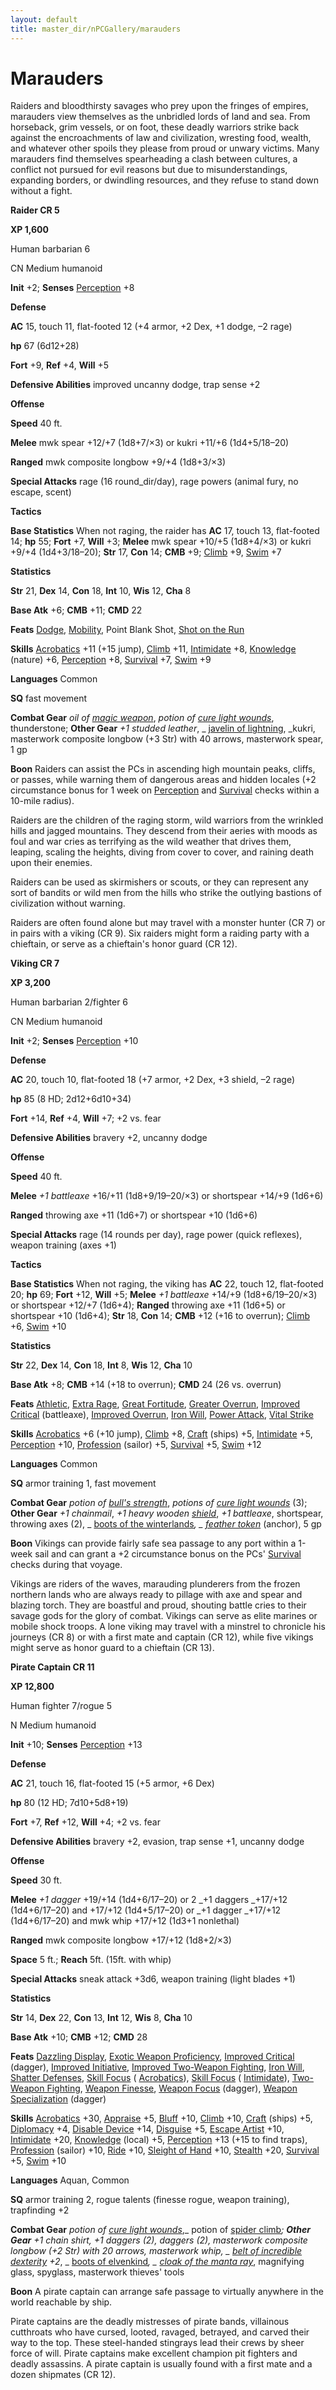```yaml
---
layout: default
title: master_dir/nPCGallery/marauders
---
```

# Marauders

Raiders and bloodthirsty savages who prey upon the fringes of empires, marauders view themselves as the unbridled lords of land and sea. From horseback, grim vessels, or on foot, these deadly warriors strike back against the encroachments of law and civilization, wresting food, wealth, and whatever other spoils they please from proud or unwary victims. Many marauders find themselves spearheading a clash between cultures, a conflict not pursued for evil reasons but due to misunderstandings, expanding borders, or dwindling resources, and they refuse to stand down without a fight.

**Raider CR 5**

**XP 1,600**

Human barbarian 6

CN Medium humanoid

**Init** +2; **Senses** [Perception](../../skill_dir/perception#_perception) +8

**Defense**

**AC** 15, touch 11, flat-footed 12 (+4 armor, +2 Dex, +1 dodge, –2 rage)

**hp** 67 (6d12+28)

**Fort** +9, **Ref** +4, **Will** +5

**Defensive Abilities** improved uncanny dodge, trap sense +2

**Offense**

**Speed** 40 ft.

**Melee** mwk spear +12/+7 (1d8+7/×3) or kukri +11/+6 (1d4+5/18–20)

**Ranged** mwk composite longbow +9/+4 (1d8+3/×3)

**Special Attacks** rage (16 round_dir/day), rage powers (animal fury, no escape, scent)

**Tactics**

**Base Statistics** When not raging, the raider has **AC** 17, touch 13, flat-footed 14; **hp** 55; **Fort** +7, **Will** +3; **Melee** mwk spear +10/+5 (1d8+4/×3) or kukri +9/+4 (1d4+3/18–20); **Str** 17, **Con** 14; **CMB** +9; [Climb](../../skill_dir/climb#_climb) +9, [Swim](../../skill_dir/swim#_swim) +7

**Statistics**

**Str** 21, **Dex** 14, **Con** 18, **Int** 10, **Wis** 12, **Cha** 8

**Base Atk** +6; **CMB** +11; **CMD** 22

**Feats** [Dodge](../../feats#_dodge), [Mobility](../../feats#_mobility), Point Blank Shot, [Shot on the Run](../../feats#_shot-on-the-run)

**Skills** [Acrobatics](../../skill_dir/acrobatics#_acrobatics) +11 (+15 jump), [Climb](../../skill_dir/climb#_climb) +11, [Intimidate](../../skill_dir/intimidate#_intimidate) +8, [Knowledge](../../skill_dir/knowledge#_knowledge) (nature) +6, [Perception](../../skill_dir/perception#_perception) +8, [Survival](../../skill_dir/survival#_survival) +7, [Swim](../../skill_dir/swim#_swim) +9

**Languages** Common

**SQ** fast movement

**Combat Gear** _oil of [magic weapon](../../spell_dir/magicWeapon#_magic-weapon)_, _potion of [cure light wounds](../../spell_dir/cureLightWounds#_cure-light-wounds)_, thunderstone; **Other Gear** _+1 studded leather_, _ [javelin of lightning](../../magicItem_dir/weapons#_javelin-of-lightning), _kukri, masterwork composite longbow (+3 Str) with 40 arrows, masterwork spear, 1 gp

**Boon** Raiders can assist the PCs in ascending high mountain peaks, cliffs, or passes, while warning them of dangerous areas and hidden locales (+2 circumstance bonus for 1 week on [Perception](../../skill_dir/perception#_perception) and [Survival](../../skill_dir/survival#_survival) checks within a 10-mile radius).

Raiders are the children of the raging storm, wild warriors from the wrinkled hills and jagged mountains. They descend from their aeries with moods as foul and war cries as terrifying as the wild weather that drives them, leaping, scaling the heights, diving from cover to cover, and raining death upon their enemies.

Raiders can be used as skirmishers or scouts, or they can represent any sort of bandits or wild men from the hills who strike the outlying bastions of civilization without warning.

Raiders are often found alone but may travel with a monster hunter (CR 7) or in pairs with a viking (CR 9). Six raiders might form a raiding party with a chieftain, or serve as a chieftain's honor guard (CR 12).

**Viking CR 7**

**XP 3,200**

Human barbarian 2/fighter 6

CN Medium humanoid

**Init** +2; **Senses** [Perception](../../skill_dir/perception#_perception) +10

**Defense**

**AC** 20, touch 10, flat-footed 18 (+7 armor, +2 Dex, +3 shield, –2 rage)

**hp** 85 (8 HD; 2d12+6d10+34)

**Fort** +14, **Ref** +4, **Will** +7; +2 vs. fear

**Defensive Abilities** bravery +2, uncanny dodge

**Offense**

**Speed** 40 ft.

**Melee** _+1 battleaxe_ +16/+11 (1d8+9/19–20/×3) or shortspear +14/+9 (1d6+6)

**Ranged** throwing axe +11 (1d6+7) or shortspear +10 (1d6+6)

**Special Attacks** rage (14 rounds per day), rage power (quick reflexes), weapon training (axes +1)

**Tactics**

**Base Statistics** When not raging, the viking has **AC** 22, touch 12, flat-footed 20; **hp** 69; **Fort** +12, **Will** +5; **Melee** _+1 battleaxe_ +14/+9 (1d8+6/19–20/×3) or shortspear +12/+7 (1d6+4); **Ranged** throwing axe +11 (1d6+5) or shortspear +10 (1d6+4); **Str** 18, **Con** 14; **CMB** +12 (+16 to overrun); [Climb](../../skill_dir/climb#_climb) +6, [Swim](../../skill_dir/swim#_swim) +10

**Statistics**

**Str** 22, **Dex** 14, **Con** 18, **Int** 8, **Wis** 12, **Cha** 10

**Base Atk** +8; **CMB** +14 (+18 to overrun); **CMD** 24 (26 vs. overrun)

**Feats** [Athletic](../../feats#_athletic), [Extra Rage](../../feats#_extra-rage), [Great Fortitude](../../feats#_great-fortitude), [Greater Overrun](../../feats#_greater-overrun), [Improved Critical](../../feats#_improved-critical) (battleaxe), [Improved Overrun](../../feats#_improved-overrun), [Iron Will](../../feats#_iron-will), [Power Attack](../../feats#_power-attack), [Vital Strike](../../feats#_vital-strike)

**Skills** [Acrobatics](../../skill_dir/acrobatics#_acrobatics) +6 (+10 jump), [Climb](../../skill_dir/climb#_climb) +8, [Craft](../../skill_dir/craft#_craft) (ships) +5, [Intimidate](../../skill_dir/intimidate#_intimidate) +5, [Perception](../../skill_dir/perception#_perception) +10, [Profession](../../skill_dir/profession#_profession) (sailor) +5, [Survival](../../skill_dir/survival#_survival) +5, [Swim](../../skill_dir/swim#_swim) +12

**Languages** Common

**SQ** armor training 1, fast movement

**Combat Gear** _potion of [bull's strength](../../spell_dir/bullSStrength#_bull-s-strength)_, _potions of [cure light wounds](../../spell_dir/cureLightWounds#_cure-light-wounds)_ (3); **Other Gear** _+1 chainmail_, _+1 heavy wooden [shield](../../spell_dir/shield#_shield)_, _+1 battleaxe_, shortspear, throwing axes (2), _ [boots of the winterlands](../../magicItem_dir/wondrousItems#_boots-of-the-winterlands)_, _ [feather token](../../magicItem_dir/wondrousItems#_feather-token)_ (anchor), 5 gp

**Boon** Vikings can provide fairly safe sea passage to any port within a 1-week sail and can grant a +2 circumstance bonus on the PCs' [Survival](../../skill_dir/survival#_survival) checks during that voyage.

Vikings are riders of the waves, marauding plunderers from the frozen northern lands who are always ready to pillage with axe and spear and blazing torch. They are boastful and proud, shouting battle cries to their savage gods for the glory of combat. Vikings can serve as elite marines or mobile shock troops. A lone viking may travel with a minstrel to chronicle his journeys (CR 8) or with a first mate and captain (CR 12), while five vikings might serve as honor guard to a chieftain (CR 13).

**Pirate Captain CR 11**

**XP 12,800**

Human fighter 7/rogue 5

N Medium humanoid

**Init** +10; **Senses** [Perception](../../skill_dir/perception#_perception) +13

**Defense**

**AC** 21, touch 16, flat-footed 15 (+5 armor, +6 Dex)

**hp** 80 (12 HD; 7d10+5d8+19)

**Fort** +7, **Ref** +12, **Will** +4; +2 vs. fear

**Defensive Abilities** bravery +2, evasion, trap sense +1, uncanny dodge

**Offense**

**Speed** 30 ft.

**Melee** _+1 dagger_ +19/+14 (1d4+6/17–20) or 2 _+1 daggers _+17/+12 (1d4+6/17–20) and +17/+12 (1d4+5/17–20) or _+1 dagger _+17/+12 (1d4+6/17–20) and mwk whip +17/+12 (1d3+1 nonlethal)

**Ranged** mwk composite longbow +17/+12 (1d8+2/×3)

**Space** 5 ft.; **Reach** 5ft. (15ft. with whip)

**Special Attacks** sneak attack +3d6, weapon training (light blades +1)

**Statistics**

**Str** 14, **Dex** 22, **Con** 13, **Int** 12, **Wis** 8, **Cha** 10

**Base Atk** +10; **CMB** +12; **CMD** 28

**Feats** [Dazzling Display](../../feats#_dazzling-display), [Exotic Weapon Proficiency](../../feats#_exotic-weapon-proficiency), [Improved Critical](../../feats#_improved-critical) (dagger), [Improved Initiative](../../feats#_improved-initiative), [Improved Two-Weapon Fighting](../../feats#_improved-two-weapon-fighting), [Iron Will](../../feats#_iron-will), [Shatter Defenses](../../feats#_shatter-defenses), [Skill Focus](../../feats#_skill-focus) ( [Acrobatics](../../skill_dir/acrobatics#_acrobatics)), [Skill Focus](../../feats#_skill-focus) ( [Intimidate](../../skill_dir/intimidate#_intimidate)), [Two-Weapon Fighting](../../feats#_two-weapon-fighting), [Weapon Finesse](../../feats#_weapon-finesse), [Weapon Focus](../../feats#_weapon-focus) (dagger), [Weapon Specialization](../../feats#_weapon-specialization) (dagger)

**Skills** [Acrobatics](../../skill_dir/acrobatics#_acrobatics) +30, [Appraise](../../skill_dir/appraise#_appraise) +5, [Bluff](../../skill_dir/bluff#_bluff) +10, [Climb](../../skill_dir/climb#_climb) +10, [Craft](../../skill_dir/craft#_craft) (ships) +5, [Diplomacy](../../skill_dir/diplomacy#_diplomacy) +4, [Disable Device](../../skill_dir/disableDevice#_disable-device) +14, [Disguise](../../skill_dir/disguise#_disguise) +5, [Escape Artist](../../skill_dir/escapeArtist#_escape-artist) +10, [Intimidate](../../skill_dir/intimidate#_intimidate) +20, [Knowledge](../../skill_dir/knowledge#_knowledge) (local) +5, [Perception](../../skill_dir/perception#_perception) +13 (+15 to find traps), [Profession](../../skill_dir/profession#_profession) (sailor) +10, [Ride](../../skill_dir/ride#_ride) +10, [Sleight of Hand](../../skill_dir/sleightOfHand#_sleight-of-hand) +10, [Stealth](../../skill_dir/stealth#_stealth) +20, [Survival](../../skill_dir/survival#_survival) +5, [Swim](../../skill_dir/swim#_swim) +10

**Languages** Aquan, Common

**SQ** armor training 2, rogue talents (finesse rogue, weapon training), trapfinding +2

**Combat Gear** _potion of [cure light wounds](../../spell_dir/cureLightWounds#_cure-light-wounds)_,_ potion of [spider climb](../../spell_dir/spiderClimb#_spider-climb)_; **Other Gear** _+1 chain shirt_, _+1 daggers_ (2), daggers (2), masterwork composite longbow (+2 Str) with 20 arrows, masterwork whip, _ [belt of incredible dexterity](../../magicItem_dir/wondrousItems#_belt-of-incredible-dexterity) +2_, _ [boots of elvenkind](../../magicItem_dir/wondrousItems#_boots-of-elvenkind)_, _ [cloak of the manta ray](../../magicItem_dir/wondrousItems#_cloak-of-the-manta-ray)_, magnifying glass, spyglass, masterwork thieves' tools

**Boon** A pirate captain can arrange safe passage to virtually anywhere in the world reachable by ship.

Pirate captains are the deadly mistresses of pirate bands, villainous cutthroats who have cursed, looted, ravaged, betrayed, and carved their way to the top. These steel-handed stingrays lead their crews by sheer force of will. Pirate captains make excellent champion pit fighters and deadly assassins. A pirate captain is usually found with a first mate and a dozen shipmates (CR 12).


